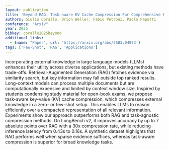 ```yaml
---
layout: publication
title: 'Beyond RAG: Task-aware KV Cache Compression For Comprehensive Knowledge Reasoning'
authors: Giulio Corallo, Orion Weller, Fabio Petroni, Paolo Papotti
conference: "Arxiv"
year: 2025
bibkey: corallo2025beyond
additional_links:
  - {name: "Paper", url: 'https://arxiv.org/abs/2503.04973'}
tags: ['Few-Shot', 'RAG', 'Applications']
---
```

Incorporating external knowledge in large language models (LLMs) enhances
their utility across diverse applications, but existing methods have
trade-offs. Retrieval-Augmented Generation (RAG) fetches evidence via
similarity search, but key information may fall outside top ranked results.
Long-context models can process multiple documents but are computationally
expensive and limited by context window size. Inspired by students condensing
study material for open-book exams, we propose task-aware key-value (KV) cache
compression, which compresses external knowledge in a zero- or few-shot setup.
This enables LLMs to reason efficiently over a compacted representation of all
relevant information. Experiments show our approach outperforms both RAG and
task-agnostic compression methods. On LongBench v2, it improves accuracy by up
to 7 absolute points over RAG with a 30x compression rate, while reducing
inference latency from 0.43s to 0.16s. A synthetic dataset highlights that RAG
performs well when sparse evidence suffices, whereas task-aware compression is
superior for broad knowledge tasks.
